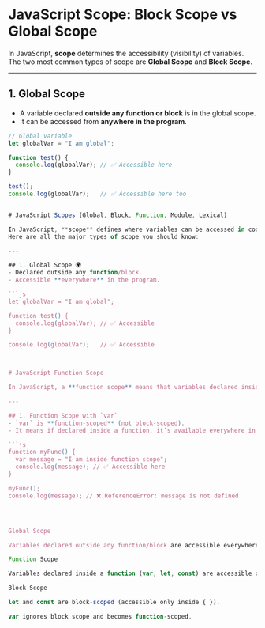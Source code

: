 # JavaScript Scope: Block Scope vs Global Scope

In JavaScript, **scope** determines the accessibility (visibility) of variables.
The two most common types of scope are **Global Scope** and **Block Scope**.

---

## 1. Global Scope

- A variable declared **outside any function or block** is in the global scope.
- It can be accessed from **anywhere in the program**.

```js
// Global variable
let globalVar = "I am global";

function test() {
  console.log(globalVar); // ✅ Accessible here
}

test();
console.log(globalVar);   // ✅ Accessible here too


# JavaScript Scopes (Global, Block, Function, Module, Lexical)

In JavaScript, **scope** defines where variables can be accessed in code.
Here are all the major types of scope you should know:

---

## 1. Global Scope 🌍
- Declared outside any function/block.
- Accessible **everywhere** in the program.

```js
let globalVar = "I am global";

function test() {
  console.log(globalVar); // ✅ Accessible
}

console.log(globalVar);   // ✅ Accessible



# JavaScript Function Scope

In JavaScript, a **function scope** means that variables declared inside a function are **accessible only within that function**, not outside of it.

---

## 1. Function Scope with `var`
- `var` is **function-scoped** (not block-scoped).
- It means if declared inside a function, it’s available everywhere in that function.

```js
function myFunc() {
  var message = "I am inside function scope";
  console.log(message); // ✅ Accessible here
}

myFunc();
console.log(message); // ❌ ReferenceError: message is not defined




Global Scope

Variables declared outside any function/block are accessible everywhere.

Function Scope

Variables declared inside a function (var, let, const) are accessible only inside that function.

Block Scope

let and const are block-scoped (accessible only inside { }).

var ignores block scope and becomes function-scoped.